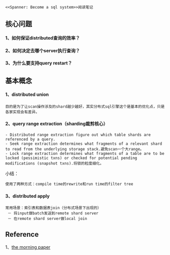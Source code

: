 ```
<<Spanner: Become a sql system>>阅读笔记
```
## 核心问题
#### 1、如何保证**distributed**查询的效率？
#### 2、如何决定去哪个server执行查询？
#### 3、为什么要支持query restart？

## 基本概念
#### 1、distributed union
```
目的是为了让scan操作涉及的shard越少越好，其实分布式sql引擎这个是基本的优化点，只是各家实现会有差异。
```

#### 2、query range extraction（sharding裁剪核心）
```
- Distributed range extraction figure out which table shards are referenced by a query.
- Seek range extraction determines what fragments of a relevant shard to read from the underlying storage stack.避免scan一个大range。
- Lock range extraction determines what fragments of a table are to be locked (pessimistic txns) or checked for potential pending modifications (snapshot txns).将锁的粒度细化。
```
小结：
```
使用了两种方式：compile time的rewrite和run time的filter tree
```

#### 3、distributed apply
```
常用场景：索引表和数据表join（分布式场景下出现的）
 － 将input做batch发送到remote shard server
 － 在remote shard server做local join
```

## Reference
1、[the morning paper](https://blog.acolyer.org/2017/07/03/spanner-becoming-a-sql-system/)